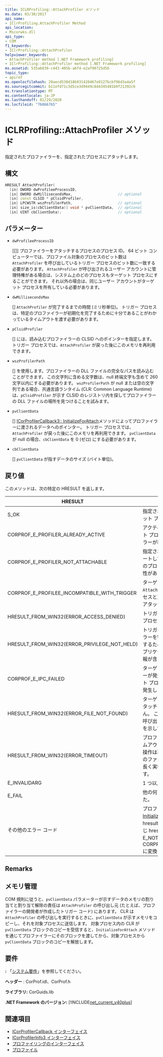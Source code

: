 ```yaml
---
title: ICLRProfiling::AttachProfiler メソッド
ms.date: 03/30/2017
api_name:
- IClrProfiling.AttachProfiler Method
api_location:
- Mscorwks.dll
api_type:
- COM
f1_keywords:
- IClrProfiling::AttachProfiler
helpviewer_keywords:
- AttachProfiler method [.NET Framework profiling]
- IClrProfiling::AttachProfiler method [.NET Framework profiling]
ms.assetid: 535a6839-c443-405b-a6f4-e2af90725d5b
topic_type:
- apiref
ms.openlocfilehash: 29aecd530d18b931420467e9127bcbf96d3a4a5f
ms.sourcegitcommit: b11efd71c3d5ce3d9449c8d4345481b9f21392c6
ms.translationtype: MT
ms.contentlocale: ja-JP
ms.lasthandoff: 01/29/2020
ms.locfileid: "76866765"
---
```

# <a name="iclrprofilingattachprofiler-method"></a>ICLRProfiling::AttachProfiler メソッド
指定されたプロファイラーを、指定されたプロセスにアタッチします。  
  
## <a name="syntax"></a>構文  
  
```cpp  
HRESULT AttachProfiler(  
  [in] DWORD dwProfileeProcessID,  
  [in] DWORD dwMillisecondsMax,                     // optional  
  [in] const CLSID * pClsidProfiler,  
  [in] LPCWSTR wszProfilerPath,                     // optional  
  [in] size_is(cbClientData)] void * pvClientData,  // optional  
  [in] UINT cbClientData);                          // optional  
```  
  
## <a name="parameters"></a>パラメーター

- `dwProfileeProcessID`

  [\[]] プロファイラーをアタッチするプロセスのプロセス ID。 64 ビット コンピューターでは、プロファイル対象のプロセスのビット数は `AttachProfiler` を呼び出しているトリガー プロセスのビット数に一致する必要があります。 `AttachProfiler` が呼び出されるユーザー アカウントに管理特権がある場合は、システム上のどのプロセスもターゲット プロセスにすることができます。 それ以外の場合は、同じユーザー アカウントがターゲット プロセスを所有している必要があります。

- `dwMillisecondsMax`

  \[] `AttachProfiler` が完了するまでの時間 (ミリ秒単位)。 トリガー プロセスは、特定のプロファイラーが初期化を完了するために十分であることがわかっているタイムアウトを渡す必要があります。
  
- `pClsidProfiler`

  \[] には、読み込むプロファイラーの CLSID へのポインターを指定します。 トリガー プロセスでは、`AttachProfiler` が戻った後にこのメモリを再利用できます。

- `wszProfilerPath`

  \[] を使用します。プロファイラーの DLL ファイルの完全なパスを読み込むことができます。 この文字列に含める文字数は、null 終端文字も含めて 260 文字以内にする必要があります。 `wszProfilerPath` が null または空の文字列である場合、共通言語ランタイム (CLR: Common Language Runtime) は、`pClsidProfiler` が示す CLSID のレジストリ内を探してプロファイラーの DLL ファイルの場所を見つけることを試みます。

- `pvClientData`

  \[] [ICorProfilerCallback3:: InitializeForAttach](icorprofilercallback3-initializeforattach-method.md)メソッドによってプロファイラーに渡されるデータへのポインター。 トリガー プロセスでは、`AttachProfiler` が戻った後にこのメモリを再利用できます。 `pvClientData` が null の場合、`cbClientData` を 0 (ゼロ) にする必要があります。

- `cbClientData`

  \[] `pvClientData` が指すデータのサイズ (バイト単位)。

## <a name="return-value"></a>戻り値  
 このメソッドは、次の特定の HRESULT を返します。  
  
|HRESULT|説明|  
|-------------|-----------------|  
|S_OK|指定されたプロファイラーは、正常にターゲット プロセスにアタッチされました。|  
|CORPROF_E_PROFILER_ALREADY_ACTIVE|アクティブなプロファイラーまたはターゲット プロセスにアタッチされているプロファイラーが既に存在します。|  
|CORPROF_E_PROFILER_NOT_ATTACHABLE|指定されたプロファイラーはアタッチをサポートしていません。 トリガー プロセスは、別のプロファイラーへのアタッチを試みる可能性があります。|  
|CORPROF_E_PROFILEE_INCOMPATIBLE_WITH_TRIGGER|ターゲット プロセスのバージョンが、`AttachProfiler` を呼び出している現在のプロセスと互換性がないため、プロファイラーのアタッチを要求できません。|  
|HRESULT_FROM_WIN32(ERROR_ACCESS_DENIED)|トリガー プロセスのユーザーは、ターゲット プロセスにアクセスできません。|  
|HRESULT_FROM_WIN32(ERROR_PRIVILEGE_NOT_HELD)|トリガー プロセスのユーザーは、プロファイラーを特定のターゲット プロセスにアタッチするために必要な特権を持っていません。 アプリケーション イベント ログには、詳細情報が含まれている可能性があります。|  
|CORPROF_E_IPC_FAILED|ターゲット プロセスとやり取りする際にエラーが発生しました。 これは、通常、ターゲット プロセスがシャットダウンしていた場合に発生します。|  
|HRESULT_FROM_WIN32(ERROR_FILE_NOT_FOUND)|ターゲット プロセスは存在していないか、アタッチをサポートする CLR を実行していません。 これは、ランタイムの列挙型メソッドの呼び出し以降に CLR がアンロードされたことを示している可能性があります。|  
|HRESULT_FROM_WIN32(ERROR_TIMEOUT)|プロファイラーの読み込みを開始せずにタイムアウトの時間切れになりました。 アタッチ操作は再試行できます。 ターゲット プロセスのファイナライザーがタイムアウト値よりも長く実行されると、タイムアウトが発生します。|  
|E_INVALIDARG|1 つ以上のパラメーターの値が無効です。|  
|E_FAIL|他の何らかの未指定のエラーが発生しました。|  
|その他のエラー コード|プロファイラーの[ICorProfilerCallback3:: InitializeForAttach](icorprofilercallback3-initializeforattach-method.md)メソッドが失敗を示す hresult を返した場合、`AttachProfiler` は同じ hresult を返します。 この場合、E_NOTIMPL は CORPROF_E_PROFILER_NOT_ATTACHABLE に変換されます。|  
  
## <a name="remarks"></a>Remarks  
  
## <a name="memory-management"></a>メモリ管理  
 COM 規則に従うと、`pvClientData` パラメーターが示すデータのメモリの割り当てと割り当て解除の責任は `AttachProfiler` の呼び出し元 (たとえば、プロファイラーの開発者が作成したトリガー コード) にあります。 CLR は `AttachProfiler` の呼び出しを実行するときに、`pvClientData` が示すメモリをコピーし、それを対象プロセスに送信します。 対象プロセス内の CLR が `pvClientData` ブロックのコピーを受信すると、`InitializeForAttach` メソッドを通じてプロファイラーにそのブロックを渡してから、対象プロセスから `pvClientData` ブロックのコピーを解放します。  
  
## <a name="requirements"></a>要件  
 **:** 「[システム要件](../../../../docs/framework/get-started/system-requirements.md)」を参照してください。  
  
 **ヘッダー** : CorProf.idl、CorProf.h  
  
 **ライブラリ:** CorGuids.lib  
  
 **.NET Framework のバージョン:** [!INCLUDE[net_current_v40plus](../../../../includes/net-current-v40plus-md.md)]  
  
## <a name="see-also"></a>関連項目

- [ICorProfilerCallback インターフェイス](icorprofilercallback-interface.md)
- [ICorProfilerInfo3 インターフェイス](icorprofilerinfo3-interface.md)
- [プロファイリングのインターフェイス](profiling-interfaces.md)
- [プロファイル](index.md)
